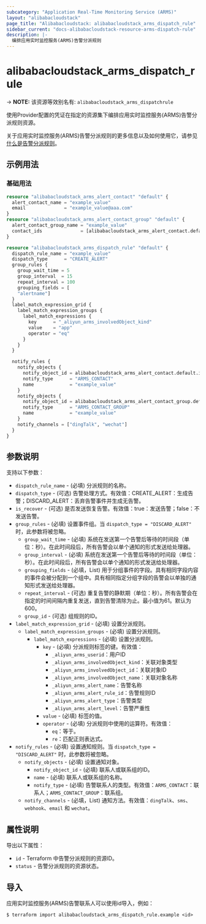```yaml
---
subcategory: "Application Real-Time Monitoring Service (ARMS)"
layout: "alibabacloudstack"
page_title: "Alibabacloudstack: alibabacloudstack_arms_dispatch_rule"
sidebar_current: "docs-alibabacloudstack-resource-arms-dispatch-rule"
description: |-
  编排应用实时监控服务(ARMS)告警分派规则
---
```


# alibabacloudstack_arms_dispatch_rule
-> **NOTE:** 该资源等效别名有: `alibabacloudstack_arms_dispatchrule`

使用Provider配置的凭证在指定的资源集下编排应用实时监控服务(ARMS)告警分派规则资源。

关于应用实时监控服务(ARMS)告警分派规则的更多信息以及如何使用它，请参见 [什么是告警分派规则](https://next.api.alibabacloud.com/document/ARMS/2019-08-08/CreateDispatchRule)。


## 示例用法

### 基础用法

```terraform
resource "alibabacloudstack_arms_alert_contact" "default" {
  alert_contact_name = "example_value"
  email              = "example_value@aaa.com"
}
resource "alibabacloudstack_arms_alert_contact_group" "default" {
  alert_contact_group_name = "example_value"
  contact_ids              = [alibabacloudstack_arms_alert_contact.default.id]
}

resource "alibabacloudstack_arms_dispatch_rule" "default" {
  dispatch_rule_name = "example_value"
  dispatch_type      = "CREATE_ALERT"
  group_rules {
    group_wait_time = 5
    group_interval  = 15
    repeat_interval = 100
    grouping_fields = [
    "alertname"]
  }
  label_match_expression_grid {
    label_match_expression_groups {
      label_match_expressions {
        key      = "_aliyun_arms_involvedObject_kind"
        value    = "app"
        operator = "eq"
      }
    }
  }

  notify_rules {
    notify_objects {
      notify_object_id = alibabacloudstack_arms_alert_contact.default.id
      notify_type      = "ARMS_CONTACT"
      name             = "example_value"
    }
    notify_objects {
      notify_object_id = alibabacloudstack_arms_alert_contact_group.default.id
      notify_type      = "ARMS_CONTACT_GROUP"
      name             = "example_value"
    }
    notify_channels = ["dingTalk", "wechat"]
  }
}
```

## 参数说明

支持以下参数：

* `dispatch_rule_name` - (必填) 分派规则的名称。
* `dispatch_type` - (可选) 告警处理方式。有效值：CREATE_ALERT：生成告警；DISCARD_ALERT：丢弃告警事件并生成无告警。
* `is_recover` - (可选) 是否发送恢复告警。有效值：true：发送告警；false：不发送告警。
* `group_rules` - (必填) 设置事件组。当 `dispatch_type = "DISCARD_ALERT"` 时，此参数将被忽略。
  * `group_wait_time` - (必填) 系统在发送第一个告警后等待的时间段（单位：秒）。在此时间段后，所有告警会以单个通知的形式发送给处理器。
  * `group_interval` - (必填) 系统在发送第一个告警后等待的时间段（单位：秒）。在此时间段后，所有告警会以单个通知的形式发送给处理器。
  * `grouping_fields` - (必填，List<String>) 用于分组事件的字段。具有相同字段内容的事件会被分配到一个组中。具有相同指定分组字段的告警会以单独的通知形式发送给处理器。
  * `repeat_interval` - (可选) 重复告警的静默期（单位：秒）。所有告警会在指定的时间间隔内重复发送，直到告警清除为止。最小值为61。默认为600。
  * `group_id` - (可选) 组规则的ID。
* `label_match_expression_grid` - (必填) 设置分派规则。
  * `label_match_expression_groups` - (必填) 设置分派规则。
    * `label_match_expressions` - (必填) 设置分派规则。
      * `key` - (必填) 分派规则标签的键。有效值：
        * `_aliyun_arms_userid`：用户ID
        * `_aliyun_arms_involvedObject_kind`：关联对象类型
        * `_aliyun_arms_involvedObject_id`：关联对象ID 
        * `_aliyun_arms_involvedObject_name`：关联对象名称
        * `_aliyun_arms_alert_name`：告警名称
        * `_aliyun_arms_alert_rule_id`：告警规则ID
        * `_aliyun_arms_alert_type`：告警类型
        * `_aliyun_arms_alert_level`：告警严重性
      * `value` - (必填) 标签的值。
      * `operator` - (必填) 分派规则中使用的运算符。有效值：
        * `eq`：等于。
        * `re`：匹配正则表达式。
* `notify_rules` - (必填) 设置通知规则。当 `dispatch_type = "DISCARD_ALERT"` 时，此参数将被忽略。
  * `notify_objects` - (必填) 设置通知对象。
    * `notify_object_id` - (必填) 联系人或联系组的ID。
    * `name` - (必填) 联系人或联系组的名称。
    * `notify_type` - (必填) 告警联系人的类型。有效值：`ARMS_CONTACT`：联系人；`ARMS_CONTACT_GROUP`：联系组。
  * `notify_channels` - (必填，List<String>) 通知方法。有效值：`dingTalk`、`sms`、`webhook`、`email` 和 `wechat`。


## 属性说明

导出以下属性：

* `id` - Terraform 中告警分派规则的资源ID。
* `status` - 告警分派规则的资源状态。

## 导入

应用实时监控服务(ARMS)告警联系人可以使用id导入，例如：

```shell
$ terraform import alibabacloudstack_arms_dispatch_rule.example <id>
```